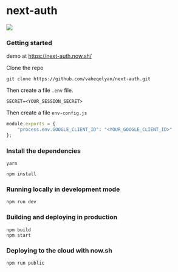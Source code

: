 # next-auth

<img src="https://res.cloudinary.com/dxv8p5zck/video/upload/c_scale,h_576/v1509898110/ice_video_20171105-195717_mexbjq.gif"/>

### Getting started

demo at <a href="https://next-auth.now.sh/">https://next-auth.now.sh/</a>

Clone the repo
```code
git clone https://github.com/vaheqelyan/next-auth.git
```
Then create a file ```.env``` file.

```code
SECRET=<YOUR_SESSION_SECRET>
```

Then create a file `env-config.js`
```javascript
module.exports = {
	"process.env.GOOGLE_CLIENT_ID": "<YOUR_GOOGLE_CLIENT_ID>"
};
```

###  Install the dependencies

```code
yarn
```

```code
npm install
```

### Running locally in development mode

```code
npm run dev
```

### Building and deploying in production

```code
npm build
npm start
```

### Deploying to the cloud with now.sh

```code
npm run public
```


